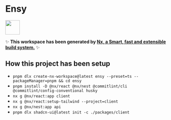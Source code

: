 # Ensy

<a alt="Nx logo" href="https://nx.dev" target="_blank" rel="noreferrer"><img src="https://raw.githubusercontent.com/nrwl/nx/master/images/nx-logo.png" width="45"></a>

✨ **This workspace has been generated by [Nx, a Smart, fast and extensible build system.](https://nx.dev)** ✨

## How this project has been setup

- `pnpm dlx create-nx-workspace@latest ensy --preset=ts --packageManager=pnpm && cd ensy`
- `pnpm install -D @nx/react @nx/nest @commitlint/cli @commitlint/config-conventional husky`
- `nx g @nx/react:app client`
- `nx g @nx/react:setup-tailwind --project=client`
- `nx g @nx/nest:app api `
- `pnpm dlx shadcn-ui@latest init -c ./packages/client`
